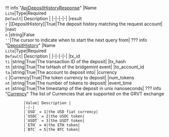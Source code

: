 !!! info "[ApiDepositHistoryResponse](schemas/api_deposit_history_response.md)"
    |Name<br>`Lite`|Type|Required<br>`Default`| Description |
    |-|-|-|-|
    |result<br>`r` |[DepositHistory]|True|The deposit history matching the request account|
    |next<br>`n` |string|False<br>`''`|The cursor to indicate when to start the next query from|
    ??? info "[DepositHistory](schemas/deposit_history.md)"
        |Name<br>`Lite`|Type|Required<br>`Default`| Description |
        |-|-|-|-|
        |tx_id<br>`ti` |string|True|The transaction ID of the deposit|
        |tx_hash<br>`th` |string|True|The txHash of the bridgemint event|
        |to_account_id<br>`ta` |string|True|The account to deposit into|
        |currency<br>`c` |Currency|True|The token currency to deposit|
        |num_tokens<br>`nt` |string|True|The number of tokens to deposit|
        |event_time<br>`et` |string|True|The timestamp of the deposit in unix nanoseconds|
        ??? info "[Currency](schemas/currency.md)"
            The list of Currencies that are supported on the GRVT exchange<br>

            |Value| Description |
            |-|-|
            |`USD` = 1|the USD fiat currency|
            |`USDC` = 2|the USDC token|
            |`USDT` = 3|the USDT token|
            |`ETH` = 4|the ETH token|
            |`BTC` = 5|the BTC token|
